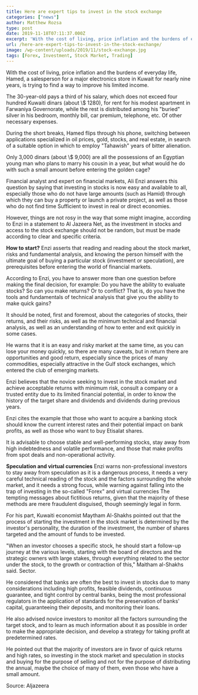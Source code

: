 ```yaml
---
title: Here are expert tips to invest in the stock exchange
categories: ["news"]
author: Matthew Rozsa
type: post
date: 2019-11-18T07:11:37.000Z
excerpt: 'With the cost of living, price inflation and the burdens of everyday life, Hamed, a salesperson for a major electronics store in Kuwait for nearly nine years, is trying to find a way to improve his limited income.'
url: /here-are-expert-tips-to-invest-in-the-stock-exchange/
image: /wp-content/uploads/2019/11/stock-exchange.jpg
tags: [Forex, Investment, Stock Market, Trading]
---
```


With the cost of living, price inflation and the burdens of everyday life, Hamed, a salesperson for a major electronics store in Kuwait for nearly nine years, is trying to find a way to improve his limited income.

The 30-year-old pays a third of his salary, which does not exceed four hundred Kuwaiti dinars (about \\$ 1280), for rent for his modest apartment in Farwaniya Governorate, while the rest is distributed among his "buried" silver in his bedroom, monthly bill, car premium, telephone, etc. Of other necessary expenses.

During the short breaks, Hamed flips through his phone, switching between applications specialized in oil prices, gold, stocks, and real estate, in search of a suitable option in which to employ "Tahawish" years of bitter alienation.

Only 3,000 dinars (about \\$ 9,000) are all the possessions of an Egyptian young man who plans to marry his cousin in a year, but what would he do with such a small amount before entering the golden cage?

Financial analyst and expert on financial markets, Ali Enzi answers this question by saying that investing in stocks is now easy and available to all, especially those who do not have large amounts (such as Hamid) through which they can buy a property or launch a private project, as well as those who do not find time Sufficient to invest in real or direct economies.

However, things are not rosy in the way that some might imagine, according to Enzi in a statement to Al Jazeera Net, as the investment in stocks and access to the stock exchange should not be random, but must be made according to clear and specific criteria.

**How to start?**
Enzi asserts that reading and reading about the stock market, risks and fundamental analysis, and knowing the person himself with the ultimate goal of buying a particular stock (investment or speculation), are prerequisites before entering the world of financial markets.

According to Enzi, you have to answer more than one question before making the final decision, for example: Do you have the ability to evaluate stocks? So can you make returns? Or to conflict? That is, do you have the tools and fundamentals of technical analysis that give you the ability to make quick gains?

It should be noted, first and foremost, about the categories of stocks, their returns, and their risks, as well as the minimum technical and financial analysis, as well as an understanding of how to enter and exit quickly in some cases.

He warns that it is an easy and risky market at the same time, as you can lose your money quickly, so there are many caveats, but in return there are opportunities and good return, especially since the prices of many commodities, especially attractive in the Gulf stock exchanges, which entered the club of emerging markets.

Enzi believes that the novice seeking to invest in the stock market and achieve acceptable returns with minimum risk, consult a company or a trusted entity due to its limited financial potential, in order to know the history of the target share and dividends and dividends during previous years.

Enzi cites the example that those who want to acquire a banking stock should know the current interest rates and their potential impact on bank profits, as well as those who want to buy Etisalat shares.

It is advisable to choose stable and well-performing stocks, stay away from high indebtedness and volatile performance, and those that make profits from spot deals and non-operational activity.

**Speculation and virtual currencies**
Enzi warns non-professional investors to stay away from speculation as it is a dangerous process, it needs a very careful technical reading of the stock and the factors surrounding the whole market, and it needs a strong focus, while warning against falling into the trap of investing in the so-called "Forex" and virtual currencies The tempting messages about fictitious returns, given that the majority of these methods are mere fraudulent disguised, though seemingly legal in form.

For his part, Kuwaiti economist Maytham Al-Shakhs pointed out that the process of starting the investment in the stock market is determined by the investor's personality, the duration of the investment, the number of shares targeted and the amount of funds to be invested.

"When an investor chooses a specific stock, he should start a follow-up journey at the various levels, starting with the board of directors and the strategic owners with large stakes, through everything related to the sector under the stock, to the growth or contraction of this," Maitham al-Shakhs said. Sector.

He considered that banks are often the best to invest in stocks due to many considerations including high profits, feasible dividends, continuous guarantee, and tight control by central banks, being the most professional regulators in the application of standards for the preservation of banks' capital, guaranteeing their deposits, and monitoring their loans.

He also advised novice investors to monitor all the factors surrounding the target stock, and to learn as much information about it as possible in order to make the appropriate decision, and develop a strategy for taking profit at predetermined rates.

He pointed out that the majority of investors are in favor of quick returns and high rates, so investing in the stock market and speculation in stocks and buying for the purpose of selling and not for the purpose of distributing the annual, maybe the choice of many of them, even those who have a small amount.

Source: Aljazeera
